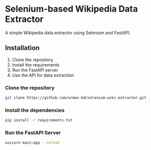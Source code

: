 # Selenium-based Wikipedia Data Extractor
A simple Wikipedia data extractor using Selenium and FastAPI.

## Installation

1. Clone the repository
2. Install the requirements
3. Run the FastAPI server
4. Use the API for data extraction

### Clone the repository

```bash
git clone https://github.com/arman-bd/selenium-wiki-extractor.git
```

### Install the dependencies

```bash
pip install -r requirements.txt
```

### Run the FastAPI Server

```bash
uvicorn main:app --reload
```